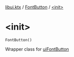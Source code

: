 [libui.ktx](../index.md) / [FontButton](index.md) / [&lt;init&gt;](./-init-.md)

# &lt;init&gt;

`FontButton()`

Wrapper class for [uiFontButton](../../libui/ui-font-button.md)

